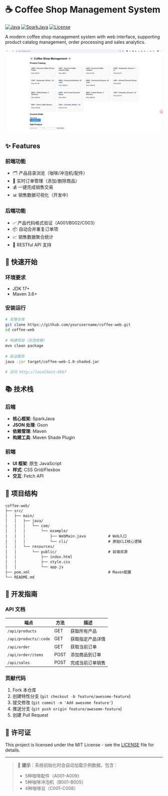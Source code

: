 # ☕ Coffee Shop Management System

[![Java](https://img.shields.io/badge/Java-17+-orange)](https://openjdk.org/)
[![SparkJava](https://img.shields.io/badge/SparkJava-2.9.4-red)](https://sparkjava.com/)
[![License](https://img.shields.io/badge/License-MIT-blue)](LICENSE)

A modern coffee shop management system with web interface, supporting product catalog management, order processing and sales analytics.

![WebUI Screenshot](docs/screenshot.png)

## ✨ Features

### 前端功能
- 🗂️ 产品目录浏览（咖啡/冲泡机/配件）
- 🛒 实时订单管理（添加/删除商品）
- 💰 一键完成销售交易
- 📊 销售数据可视化（开发中）

### 后端功能
- ✅ 产品代码格式验证（A001/B002/C003）
- 📦 自动合并重复订单项
- 📈 销售数据聚合统计
- 🚦 RESTful API 支持

## 🚀 快速开始

### 环境要求
- JDK 17+
- Maven 3.6+

### 安装运行
```bash
# 克隆仓库
git clone https://github.com/yourusername/coffee-web.git
cd coffee-web

# 构建项目（包含依赖）
mvn clean package

# 启动服务
java -jar target/coffee-web-1.0-shaded.jar

# 访问 http://localhost:4567
```

## 📚 技术栈

### 后端
- **核心框架**: SparkJava
- **JSON 处理**: Gson
- **依赖管理**: Maven
- **构建工具**: Maven Shade Plugin

### 前端
- **UI 框架**: 原生 JavaScript
- **样式**: CSS Grid/Flexbox
- **交互**: Fetch API

## 📂 项目结构
```
coffee-web/
├── src/
│   ├── main/
│   │   ├── java/
│   │   │   └── com/
│   │   │       └── example/
│   │   │           ├── WebMain.java          # Web入口
│   │   │           └── cli/                  # 原始CLI核心逻辑
│   │   └── resources/
│   │       └── public/                       # 前端资源
│   │           ├── index.html
│   │           ├── style.css
│   │           └── app.js
├── pom.xml                                   # Maven配置
└── README.md
```

## 📝 开发指南

### API 文档
| 端点                   | 方法   | 描述                 |
|-----------------------|--------|----------------------|
| `/api/products`       | GET    | 获取所有产品         |
| `/api/products/:code` | GET    | 获取指定产品详情     |
| `/api/order`          | GET    | 获取当前订单         |
| `/api/order/items`    | POST   | 添加商品到订单       |
| `/api/sales`          | POST   | 完成当前订单销售     |

### 贡献代码
1. Fork 本仓库
2. 创建特性分支 (`git checkout -b feature/awesome-feature`)
3. 提交修改 (`git commit -m 'Add awesome feature'`)
4. 推送分支 (`git push origin feature/awesome-feature`)
5. 创建 Pull Request

## 📄 许可证
This project is licensed under the MIT License - see the [LICENSE](LICENSE) file for details.

---

> 🌟 **提示**：系统初始化时会自动加载示例数据，包含：
> - 5种咖啡配件（A001-A009）
> - 5种咖啡冲泡机（B001-B005）
> - 4种咖啡豆（C001-C008）
